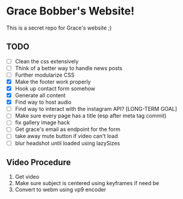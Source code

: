 # Grace Bobber's Website!

This is a secret repo for Grace's website ;)

## TODO

- [ ] Clean the css extensively
- [ ] Think of a better way to handle news posts
- [ ] Further modularize CSS
- [x] Make the footer work properly
- [x] Hook up contact form somehow
- [x] Generate all content
- [x] Find way to host audio
- [ ] Find way to interact with the instagram API? [LONG-TERM GOAL]
- [ ] Make sure every page has a title (esp after meta tag commit)
- [ ] fix gallery image hack
- [ ] Get grace's email as endpoint for the form
- [ ] take away mute button if video can't load
- [ ] blur headshot until loaded using lazySizes

## Video Procedure

1. Get video
2. Make sure subject is centered using keyframes if need be
3. Convert to webm using vp9 encoder
